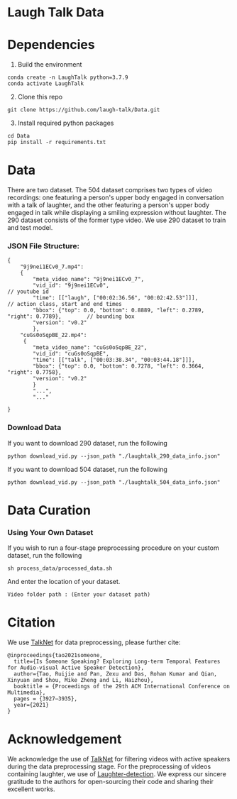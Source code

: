 # Laugh Talk Data

# Dependencies
1. Build the environment
```
conda create -n LaughTalk python=3.7.9
conda activate LaughTalk
```
2. Clone this repo
```
git clone https://github.com/laugh-talk/Data.git
```
3. Install required python packages
```
cd Data
pip install -r requirements.txt
```
# Data
There are two dataset. 
The 504 dataset comprises two types of video recordings: one featuring a person's upper body engaged in conversation with a talk of laughter, and the other featuring a person's upper body engaged in talk while displaying a smiling expression without laughter.
The 290 dataset consists of the former type video.
We use 290 dataset to train and test model.

### JSON File Structure:
```
{
    "9j9nei1ECv0_7.mp4": 
    {
        "meta_video_name": "9j9nei1ECv0_7", 
        "vid_id": "9j9nei1ECv0",                                                        // youtube id
        "time": [["laugh", ["00:02:36.56", "00:02:42.53"]]],                            // action class, start and end times
        "bbox": {"top": 0.0, "bottom": 0.8889, "left": 0.2789, "right": 0.7789},        // bounding box
        "version": "v0.2"
        },
    "cuGs0oSqpBE_22.mp4":
     {
        "meta_video_name": "cuGs0oSqpBE_22", 
        "vid_id": "cuGs0oSqpBE", 
        "time": [["talk", ["00:03:38.34", "00:03:44.18"]]], 
        "bbox": {"top": 0.0, "bottom": 0.7278, "left": 0.3664, "right": 0.7758}, 
        "version": "v0.2"
        }
        "...",
        "..."

}
```
### Download Data
If you want to download 290 dataset, run the following
```
python download_vid.py --json_path "./laughtalk_290_data_info.json"
```

If you want to download 504 dataset, run the following
```
python download_vid.py --json_path "./laughtalk_504_data_info.json"
```

# Data Curation

### Using Your Own Dataset

If you wish to run a four-stage preprocessing procedure on your custom dataset, run the following
```
sh process_data/processed_data.sh
```
And enter the location of your dataset.
```
Video folder path : (Enter your dataset path)
```

# Citation
We use [TalkNet](https://github.com/TaoRuijie/TalkNet-ASD/blob/main/README.md) for data preprocessing, please further cite:
```
@inproceedings{tao2021someone,
  title={Is Someone Speaking? Exploring Long-term Temporal Features for Audio-visual Active Speaker Detection},
  author={Tao, Ruijie and Pan, Zexu and Das, Rohan Kumar and Qian, Xinyuan and Shou, Mike Zheng and Li, Haizhou},
  booktitle = {Proceedings of the 29th ACM International Conference on Multimedia},
  pages = {3927–3935},
  year={2021}
}
```

# Acknowledgement
We acknowledge the use of [TalkNet](https://github.com/TaoRuijie/TalkNet-ASD) for filtering videos with active speakers during the data preprocessing stage. For the preprocessing of videos containing laughter, we use of [Laughter-detection](https://github.com/jrgillick/laughter-detection).
We express our sincere gratitude to the authors for open-sourcing their code and sharing their excellent works.